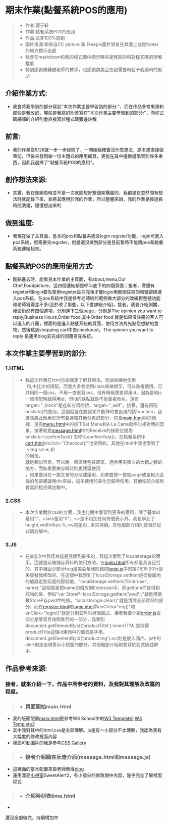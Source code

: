 # 期末作業(點餐系統POS的應用)
>* 作者:傅于軒
>* 作業:點餐系統POS的應用
>* 作品:並非100%原創
>* 圖片來源:都來自CC picture 和 Freepik圖片皆有在其圖上或是footer 的地方標示出處
>* 我會在markdown和我的程式碼中顯示哪些是我寫的和對程式碼的理解程度
>* 特別感謝陳鍾誠老師的教導，也感謝魏美亞在我需要時給予我適時的幫助
## 介紹作業方式:
* 我會將我學到的部分寫到"本次作業主要學習到的部分:"，而在作品參考來源和那些是我改的，哪些是我寫的則會寫在"本次作業主要學習到的部分:"，而程式碼細部的介紹則會直接寫於程式碼旁邊註解
## 前言:
* 我的作業從5/28就一步一步起程了，一開始我確實沒什麼想法，原本想直接做筆記，但後來發現做一份主題式的應用網頁，更能在其中邊做邊學習到許多東西，因此我選擇了"點餐系統POS的應用"。
## 創作想法來源:
* 其實，我在做網頁時並不是一次就能想好整個架構圖的，我都是在忽然間有想法時就記錄下來，並將其應用於我的作業，所以整體來說，我的作業是經過長時間洗禮，慢慢想出來的
## 做到進度:
* 我現在做了主頁面，基本的pos和點餐系統及login register功能，login可進入pos系統，但需要先register，但是還沒做到部分是目前暫時不能將pos和點餐系統連結起來。
## 點餐系統POS的應用使用方式:
* 剛點進去時，能看見本作業的主頁面，有about,menu,Our Chef,Foodpicture，這四個連結都是呼叫底下的四個頁面；接者，旁邊有register和login要先使用register註冊完後才能login用剛剛註冊的帳號密碼進入pos系統。在pos系統中我是參考老師給的範例做大部分的改編但整體功能和老師寫得差不多(至於改了那些，以下會詳細介紹)。接者，我要介紹側攔，裡面仍然有四個選項，分別連下三個page，分別是The opinion you want to reply,Business Hours,Order food,其中Order food 就是如果沒註冊的客人可以進入的介面，裡面的是進入點餐系統的頁面，使用方法為先點您想點的食物，然後點到shopping cart中去checkouut。The opinion you want to reply 是運用blog去完成的回覆意見系統。
## 本次作業主要學習到的部分:
### 1.HTML
>* 我這次作業在html方面我更了解其用法，包括熟練地使用<div>,和<id>,<class>中比次的搭配。而我大多會使用class來做標示，可以重複使用，可共用同一個css，不用一直重寫css，但有時候還是得用id，因為要和js一起搭配時就得用id，但id的缺點就是不能重複命名。還有target="_block"是在新分頁開啟，target="_self"。接著，還有搭配onclick()的使用，這個就是在觸發某件動作時會出現的該function，我廣泛將此應用於所有要連結其他分頁的部分，包含[main.html](main.html)中的側攔，還有[menu.html](menu.html)中的按下Set Menu和A La Carte就呼叫相對應的菜單，接著就是[message.html](message.html)中的Receive的按鈕也是用onclick='confirmTest()'去呼叫confirmTest()，在點餐系統中[cart.html](cart.html)onclick="Checkout()"也使用此。其他在html中我也學到了<footer>,<img src=>,和<section>的用法，<section>就是類似容器，可以將一個區塊包裝起來，適合用來獨立的大鋼之類的地方，而如果要做分段時則更建議使用 <article>，如果要用在一篇文章的分段建議用，如果要做一整個page或是較大區塊的包裝建議用div來做，這多使用於美化包裝時使用。其他細部介紹則會寫於程式碼註解中。
### 2.CSS
>* 本次作業關於css的方面，我也比期中學習到更多的應用，除了基本id是用"."，class是用"#"，<>是不用加任何符號表示外。我也學到了height,width中px,%,vw的差別...未完待續。其他細部介紹則會寫於程式碼註解中。
### 3.JS
>* 在js這次中我認為這是我學到最多的，我這次學到了localstorage的應用，這就是前端儲存資料的使用方法，在[login.html](login.html)所有都是我自己打的，其中裡面少部分bug是美亞幫我除錯的[login.js](login.js)中的第7,8,19,20行是美亞替我修改的。在這個中我學到了localStorage.setItem是從後面地的值設定到前面的那個值，"localStorage.setItem('Enteruser', name);"這個就是把name的值放到Enteruser中，而getItem而是得到該物的值，例如"var StoreP=localStorage.getItem('pwd');"就是用變數StoreP存pwd中的值，"localstorage.clear()"就是清除全部資料的部分。而在[register.html](register.html)和[login.html](login.html)中onClick="reg()"和onClick="login()"就是分別去呼叫裡面函式。接者我要介紹[order.js](order.js)這部分是學習且詢問美亞的一部分，我學到document.getElementById('productTitle').innerHTML是取得productTitle這個id東西中的值或是字串，document.getElementById('productimg').src則是放入圖片。js中的alert則是出現警示小視窗的部分。其他細部介紹則會寫於程式碼註解中。
## 作品參考來源:
### 接者，就來介紹一下，作品中所參考的資料，及我對其理解及改篇的程度。
> * <h3>頁面開始main.html</h3>

* 我的版面配置[main.html](main.html)是參考W3 School中的[W3 Templete1](https://www.w3schools.com/w3css/tryit.asp?filename=tryw3css_templates_gourmet_catering&stacked=h)
 [W3 Templete2](https://www.w3schools.com/w3css/tryit.asp?filename=tryw3css_templates_food_blog&stacked=h)
* 其中我對其中的html,css是全部理解。js是有一小部分不太理解，我認為我有大幅度的修改裡面內容
* 裡面可動圖片的我是參考[CSS Gallery](https://codepen.io/heyDante/pen/bxEYOw)

  
> * <h3> 接者介紹顧客反應介面(message.html和message.js)</h3>

* 這裡面的基本配置來自老師教得[blog](https://ccccourse.github.io/wp/code/08-app2/blog/vanillaBlog.html?fbclid=IwAR3B366-aytjcL6UqLVouj7tysDSKywOJQ97w7fg1uwG4ZvYf6o1E19cYoI#/list/)
* 運用漂亮[小視窗](http://mishengqiang.com/sweetalert2/)SweetAlert2，有小部分的修改期中內容，幾乎完全了解裡面程式

  
> * <h3>介紹時刻表time.html</h3>
* 
  
<p>還沒全部做完，持續增加中</p>
 
 
